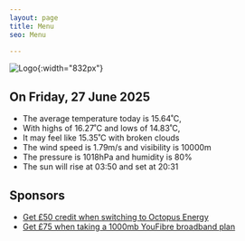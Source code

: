 ```yaml
---
layout: page
title: Menu
seo: Menu

---
```


![Logo](/images/logo.jpg){:width="832px"}

<!-- weather_marker starts -->
## On Friday, 27 June 2025

- The average temperature today is 15.64˚C,
- With highs of 16.27˚C and lows of 14.83˚C,
- It may feel like 15.35˚C with broken clouds
- The wind speed is 1.79m/s and visibility is 10000m
- The pressure is 1018hPa and humidity is 80%
- The sun will rise at 03:50 and set at 20:31

<!-- weather_marker ends -->

## Sponsors

- [Get £50 credit when switching to Octopus Energy](https://bit.ly/3oD1nnS)
- [Get £75 when taking a 1000mb YouFibre broadband plan](https://aklam.io/91zWhU?)
